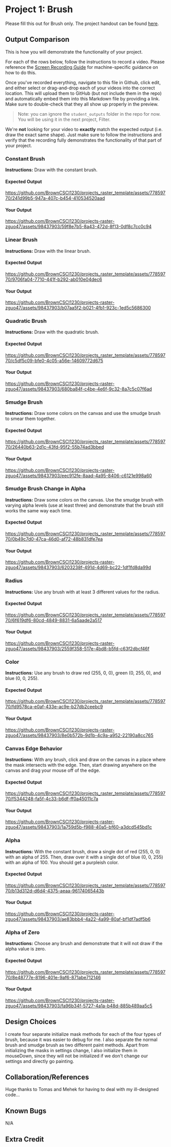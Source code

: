 # Project 1: Brush

Please fill this out for Brush only. The project handout can be found [here](https://cs1230.graphics/projects/raster/1).

## Output Comparison
This is how you will demonstrate the functionality of your project.

For each of the rows below, follow the instructions to record a video. Please reference the [Screen Recording Guide](https://cs1230.graphics/docs/screen-recording/) for machine-specific guidance on how to do this.

Once you've recorded everything, navigate to this file in Github, click edit, and either select or drag-and-drop each of your videos into the correct location. This will upload them to GitHub (but not include them in the repo) and automatically embed them into this Markdown file by providing a link. Make sure to double-check that they all show up properly in the preview.

> Note: you can ignore the `student_outputs` folder in the repo for now. You will be using it in the next project, Filter.

We're **not** looking for your video to **exactly** match the expected output (i.e. draw the exact same shape). Just make sure to follow the instructions and verify that the recording fully demonstrates the functionality of that part of your project.

### Constant Brush
**Instructions:** Draw with the constant brush.

#### Expected Output

https://github.com/BrownCSCI1230/projects_raster_template/assets/77859770/241d99b5-947a-407c-b454-410534520aad

#### Your Output


https://github.com/BrownCSCI1230/projects-raster-zguo47/assets/98437903/59f8e7b5-8a43-472d-8f13-0df8c7cc0c94


<!---
Paste your output on top of this comment!
-->



### Linear Brush
**Instructions:** Draw with the linear brush.

#### Expected Output

https://github.com/BrownCSCI1230/projects_raster_template/assets/77859770/9706fa04-7710-441f-b292-ab010e04dec6

#### Your Output


https://github.com/BrownCSCI1230/projects-raster-zguo47/assets/98437903/b07aa5f2-b021-4fb1-923c-1ed5c5686300

<!---
Paste your output on top of this comment!
-->



### Quadratic Brush
**Instructions:** Draw with the quadratic brush.

#### Expected Output

https://github.com/BrownCSCI1230/projects_raster_template/assets/77859770/c5df5c09-bfe0-4c05-a56e-14609772d675

#### Your Output

https://github.com/BrownCSCI1230/projects-raster-zguo47/assets/98437903/680ba84f-c4be-4e6f-9c32-8a7c5c07f6ad

<!---
Paste your output on top of this comment!
-->



### Smudge Brush
**Instructions:** Draw some colors on the canvas and use the smudge brush to smear them together.

#### Expected Output

https://github.com/BrownCSCI1230/projects_raster_template/assets/77859770/26440b63-2d1c-43fd-95f2-55b74ad3bbed

#### Your Output


https://github.com/BrownCSCI1230/projects-raster-zguo47/assets/98437903/eec912fe-8aad-4a95-8406-c6121e998a60


<!---
Paste your output on top of this comment!
-->



### Smudge Brush Change in Alpha
**Instructions:** Draw some colors on the canvas. Use the smudge brush with varying alpha levels (use at least three) and demonstrate that the brush still works the same way each time.

#### Expected Output

https://github.com/BrownCSCI1230/projects_raster_template/assets/77859770/0b49c7d0-47ca-46d0-af72-48b831dfe7ea

#### Your Output


https://github.com/BrownCSCI1230/projects-raster-zguo47/assets/98437903/6203238f-491d-4d69-bc22-1df1fd8da99d


<!---
Paste your output on top of this comment!
-->



### Radius
**Instructions:** Use any brush with at least 3 different values for the radius.

#### Expected Output

https://github.com/BrownCSCI1230/projects_raster_template/assets/77859770/6f619df6-80cd-4849-8831-6a5aade2a517

#### Your Output


https://github.com/BrownCSCI1230/projects-raster-zguo47/assets/98437903/2559f358-517e-4bd8-b5fd-c63f2dbcf46f


<!---
Paste your output on top of this comment!
-->



### Color
**Instructions:** Use any brush to draw red (255, 0, 0), green (0, 255, 0), and blue (0, 0, 255).

#### Expected Output

https://github.com/BrownCSCI1230/projects_raster_template/assets/77859770/fd9578ca-e0af-433e-ac9e-b27db2ceebc9

#### Your Output


https://github.com/BrownCSCI1230/projects-raster-zguo47/assets/98437903/8e0b572b-9d1b-4c9a-a952-22190a8cc765


<!---
Paste your output on top of this comment!
-->



### Canvas Edge Behavior
**Instructions:** With any brush, click and draw on the canvas in a place where the mask intersects with the edge. Then, start drawing anywhere on the canvas and drag your mouse off of the edge.

#### Expected Output

https://github.com/BrownCSCI1230/projects_raster_template/assets/77859770/f5344248-fa5f-4c33-b6df-ff0a45011c7a

#### Your Output


https://github.com/BrownCSCI1230/projects-raster-zguo47/assets/98437903/1a759d5b-f988-40a5-bf60-a3dcd545bd1c


<!---
Paste your output on top of this comment!
-->



### Alpha
**Instructions:** With the constant brush, draw a single dot of red (255, 0, 0) with an alpha of 255. Then, draw over it with a single dot of blue (0, 0, 255) with an alpha of 100. You should get a purpleish color.

#### Expected Output

https://github.com/BrownCSCI1230/projects_raster_template/assets/77859770/b13d312d-d6d4-4375-aeaa-96174065443b

#### Your Output


https://github.com/BrownCSCI1230/projects-raster-zguo47/assets/98437903/ae83bbb4-4a22-4a99-80af-bf1df7adf5b6


<!---
Paste your output on top of this comment!
-->



### Alpha of Zero
**Instructions:** Choose any brush and demonstrate that it will not draw if the alpha value is zero.

#### Expected Output

https://github.com/BrownCSCI1230/projects_raster_template/assets/77859770/8e48777e-8196-401e-9af6-871abe712146

#### Your Output


https://github.com/BrownCSCI1230/projects-raster-zguo47/assets/98437903/fa96b34f-5727-4a1a-b48d-885b489aa5c5


<!---
Paste your output on top of this comment!
-->



## Design Choices
I create four separate initialize mask methods for each of the four types of brush, because it was easier to debug for me. 
I also separate the normal brush and smudge brush as two different paint methods. 
Apart from initializing the masks in settings change, I also initialize them in mouseDown, since they will
not be initialized if we don't change our settings and directly go painting. 

## Collaboration/References
Huge thanks to Tomas and Mehek for having to deal with my ill-designed code...

## Known Bugs
N/A

## Extra Credit


